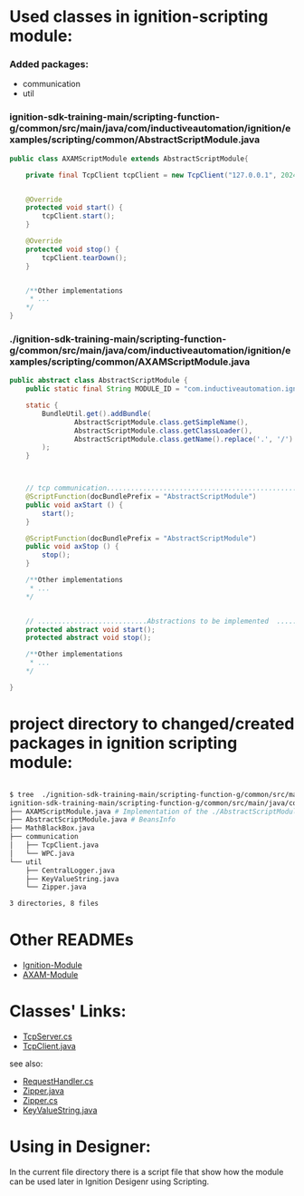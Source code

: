 # Used classes in ignition-scripting module:

**<h3>Added packages:</h3>**
- communication
- util 

**<h3>ignition-sdk-training-main/scripting-function-g/common/src/main/java/com/inductiveautomation/ignition/examples/scripting/common/AbstractScriptModule.java</h3>**
```java
public class AXAMScriptModule extends AbstractScriptModule{

    private final TcpClient tcpClient = new TcpClient("127.0.0.1", 2024, 4000, 5000);


    @Override
    protected void start() {
        tcpClient.start();
    }

    @Override
    protected void stop() {
        tcpClient.tearDown();
    }


    /**Other implementations
     * ...
    */
}
```

**<h3>./ignition-sdk-training-main/scripting-function-g/common/src/main/java/com/inductiveautomation/ignition/examples/scripting/common/AXAMScriptModule.java</h3>**
```java
public abstract class AbstractScriptModule {
    public static final String MODULE_ID = "com.inductiveautomation.ignition.examples.scripting.ScriptingFunctionG";

    static {
        BundleUtil.get().addBundle(
                AbstractScriptModule.class.getSimpleName(),
                AbstractScriptModule.class.getClassLoader(),
                AbstractScriptModule.class.getName().replace('.', '/')
        );
    }



    // tcp communication..............................................................
    @ScriptFunction(docBundlePrefix = "AbstractScriptModule")
    public void axStart () {
        start();
    }

    @ScriptFunction(docBundlePrefix = "AbstractScriptModule")
    public void axStop () {
        stop();
    }

    /**Other implementations
     * ...
    */


    // ...........................Abstractions to be implemented  ...............................................
    protected abstract void start();
    protected abstract void stop();

    /**Other implementations
     * ...
    */

}
```


# project directory to changed/created packages in ignition scripting module:

```sh

$ tree  ./ignition-sdk-training-main/scripting-function-g/common/src/main/java/com/inductiveautomation/ignition/examples/scripting/common/              
ignition-sdk-training-main/scripting-function-g/common/src/main/java/com/inductiveautomation/ignition/examples/scripting/common/
├── AXAMScriptModule.java # Implementation of the ./AbstractScriptModule.java
├── AbstractScriptModule.java # BeansInfo 
├── MathBlackBox.java
├── communication
│   ├── TcpClient.java
│   └── WPC.java
└── util
    ├── CentralLogger.java
    ├── KeyValueString.java
    └── Zipper.java

3 directories, 8 files
```

# Other READMEs
- [Ignition-Module](./ignitionModule/ignitionClientAxam/axClient/src/README.md)
- [AXAM-Module](./serverSim_axamModule/ServerSim/ServerSim/README.md)

# Classes' Links:
- [TcpServer.cs](./serverSim_axamModule/ServerSim/ServerSim/communication/TcpServer.cs)
- [TcpClient.java](./ignition-sdk-training-main/scripting-function-g/common/src/main/java/com/inductiveautomation/ignition/examples/scripting/common/communication/TcpClient.java)

see also:
- [RequestHandler.cs](./serverSim_axModule/SimServer/SimServer/util/RequestHandler.cs)
- [Zipper.java](./ignitionModule/ignitionClientAxam/axClient/src/util/Zipper.java)
- [Zipper.cs](serverSim_axamModule/ServerSim/ServerSim/utils/Zipper.cs)
- [KeyValueString.java](./ignitionModule/ignitionClientAxam/axClient/src/util/KeyValueString.java)

# Using in Designer:
In the current file directory there is a script file that show how the module can be used later in Ignition Desigenr using Scripting. 
